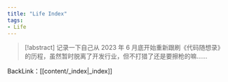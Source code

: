 ```yaml
---
title: "Life Index"
tags:
- Life
---
```

>[!abstract] 记录一下自己从 2023 年 6 月底开始重新跟刷《代码随想录》的历程，虽然暂时脱离了开发行业，但不打猎了还是要擦枪的嘛……

BackLink：[[content/_index|_index]]

